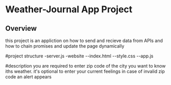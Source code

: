 # Weather-Journal App Project

## Overview
this project is an appliction on how to send and recieve data from APIs and how to chain promises and update the page dynamically

#project structure
-server.js
-website
   --index.html
   --style.css
   --app.js

#description
you are required to enter zip code of the city you want to know iths weather.
it's optional to enter your current feelings
in case of invalid zip code an alert appears